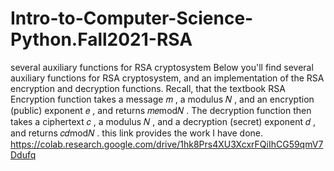 # Intro-to-Computer-Science-Python.Fall2021-RSA
several auxiliary functions for RSA cryptosystem
Below you'll find several auxiliary functions for RSA cryptosystem, and an implementation of the RSA encryption and decryption functions. Recall, that the textbook RSA Encryption function takes a message  𝑚 , a modulus  𝑁 , and an encryption (public) exponent  𝑒 , and returns  𝑚𝑒mod𝑁 . The decryption function then takes a ciphertext  𝑐 , a modulus  𝑁 , and a decryption (secret) exponent  𝑑 , and returns  𝑐𝑑mod𝑁 .
this link provides the work I have done.
https://colab.research.google.com/drive/1hk8Prs4XU3XcxrFQiIhCG59qmV7Ddufq
